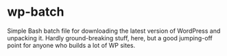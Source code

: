 # wp-batch
Simple Bash batch file for downloading the latest version of WordPress and unpacking it. Hardly ground-breaking stuff, here, but a good jumping-off point for anyone who builds a lot of WP sites.
